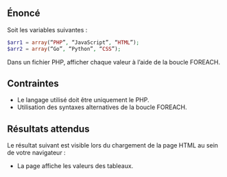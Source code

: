 ## Énoncé

Soit les variables suivantes :

``` php
$arr1 = array(“PHP”, “JavaScript”, “HTML”);
$arr2 = array(“Go”, “Python”, “CSS”);
```

Dans un fichier PHP, afficher chaque valeur à l’aide de la boucle FOREACH.

## Contraintes

- Le langage utilisé doit être uniquement le PHP.
- Utilisation des syntaxes alternatives de la boucle FOREACH.

## Résultats attendus

Le résultat suivant est visible lors du chargement de la page HTML au sein de votre navigateur :

- La page affiche les valeurs des tableaux.